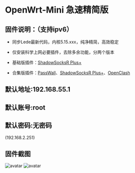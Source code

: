 # OpenWrt-Mini  急速精简版
## 固件说明：（支持ipv6）

 - 同步Lede最新代码，内核5.15.xxx，纯净精简，高效稳定

 - 仅安装科学上网必要插件，去除多余功能，分两个版本

 - 基础版插件：[ShadowSocksR Plus+](https://github.com/fw876/helloworld.git)

 - 合集版插件：[PassWall](https://github.com/xiaorouji/openwrt-passwall.git)、[ShadowSocksR Plus+](https://github.com/fw876/helloworld.git)、[OpenClash](https://github.com/vernesong/OpenClash.git.git)

## 默认地址:192.168.55.1
## 默认账号:root
## 默认密码:无密码

(192.168.2.251)

## 固件截图

![avatar](https://github.com/Bigdog-007/OpenWrt-Mini/blob/main/jpg/OpenWrt-1.jpg)
![avatar](https://github.com/Bigdog-007/OpenWrt-Mini/blob/main/jpg/OpenWrt-2.jpg)
